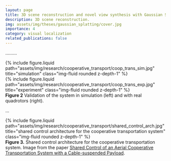 ```yaml
---
layout: page
title: 3D scene reconstruction and novel view synthesis with Gaussian Splatting.
description: 3D scene reconstruction.
img: assets/img/theses/gaussian_splatting/cover.jpg
importance: 4
category: visual localization
related_publications: false
---
```


.........


<div class="row">
    <div class="col-sm-7 mt-3 mt-md-0">
        {% include figure.liquid path="assets/img/research/cooperative_transport/coop_trans_sim.jpg" title="simulation" class="img-fluid rounded z-depth-1" %}
    </div>
    <div class="col-sm-5 mt-3 mt-md-0">
        {% include figure.liquid path="assets/img/research/cooperative_transport/coop_trans_exp.jpg" title="experiment" class="img-fluid rounded z-depth-1" %}
    </div>
</div>
<div class="caption">
    <b>Figure 2</b> Validation of the system in simulation (left) and with real quadrotors (right).
</div>

...

<div class="row">
    <div class="col-sm mt-3 mt-md-0">
        {% include figure.liquid path="assets/img/research/cooperative_transport/shared_control_arch.jpg" title="shared control architecture for the cooperative transportation system" class="img-fluid rounded z-depth-1" %}
    </div>
</div>
<div class="caption">
    <b>Figure 3.</b> Shared control architecture for the cooperative transportation system. Image from the paper <a href="https://link.springer.com/content/pdf/10.1007/s10846-021-01457-4.pdf">Shared Control of an Aerial Cooperative Transportation System with a Cable-suspended Payload</a>.
</div>
